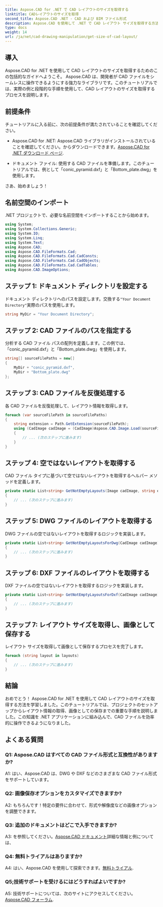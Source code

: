 ```yaml
---
title: Aspose.CAD for .NET で CAD レイアウトのサイズを取得する
linktitle: CADレイアウトのサイズを取得
second_title: Aspose.CAD .NET - CAD および BIM ファイル形式
description: Aspose.CAD を使用して .NET で CAD レイアウト サイズを取得する方法を学習します。 CAD ファイルを効率的に操作するには、ステップバイステップのガイドに従ってください。
type: docs
weight: 14
url: /ja/net/cad-drawing-manipulation/get-size-of-cad-layout/
---
```

## 導入

Aspose.CAD for .NET を使用して CAD レイアウトのサイズを取得するためのこの包括的なガイドへようこそ。 Aspose.CAD は、開発者が CAD ファイルをシームレスに操作できるようにする強力なライブラリです。このチュートリアルでは、実際の例と段階的な手順を使用して、CAD レイアウトのサイズを取得するプロセスを説明します。

## 前提条件

チュートリアルに入る前に、次の前提条件が満たされていることを確認してください。

-  Aspose.CAD for .NET: Aspose.CAD ライブラリがインストールされていることを確認してください。からダウンロードできます。[Aspose.CAD for .NET ダウンロード ページ](https://releases.aspose.com/cad/net/).

- ドキュメント ファイル: 使用する CAD ファイルを準備します。このチュートリアルでは、例として「conic_pyramid.dxf」と「Bottom_plate.dwg」を使用します。

さあ、始めましょう！

## 名前空間のインポート

.NET プロジェクトで、必要な名前空間をインポートすることから始めます。

```csharp
using System;
using System.Collections.Generic;
using System.IO;
using System.Linq;
using System.Text;
using Aspose.CAD;
using Aspose.CAD.FileFormats.Cad;
using Aspose.CAD.FileFormats.Cad.CadConsts;
using Aspose.CAD.FileFormats.Cad.CadObjects;
using Aspose.CAD.FileFormats.Cad.CadTables;
using Aspose.CAD.ImageOptions;
```

## ステップ 1: ドキュメント ディレクトリを設定する

ドキュメント ディレクトリへのパスを設定します。交換する`"Your Document Directory"`実際のパスを使用します。

```csharp
string MyDir = "Your Document Directory";
```

## ステップ 2: CAD ファイルのパスを指定する

分析する CAD ファイル パスの配列を定義します。この例では、「conic_pyramid.dxf」と「Bottom_plate.dwg」を使用します。

```csharp
string[] sourceFilePaths = new[]
{
    MyDir + "conic_pyramid.dxf",
    MyDir + "Bottom_plate.dwg"
};
```

## ステップ 3: CAD ファイルを反復処理する

各 CAD ファイルを反復処理して、レイアウト情報を取得します。

```csharp
foreach (var sourceFilePath in sourceFilePaths)
{
    string extension = Path.GetExtension(sourceFilePath);
    using (CadImage cadImage = (CadImage)Aspose.CAD.Image.Load(sourceFilePath))
    {
        // ... (次のステップに進みます)
    }
}
```

## ステップ 4: 空ではないレイアウトを取得する

CAD ファイル タイプに基づいて空ではないレイアウトを取得するヘルパー メソッドを定義します。

```csharp
private static List<string> GetNotEmptyLayouts(Image cadImage, string extension)
{
    // ... (次のステップに進みます)
}
```

## ステップ 5: DWG ファイルのレイアウトを取得する

DWG ファイルの空ではないレイアウトを取得するロジックを実装します。

```csharp
private static List<string> GetNotEmptyLayoutsForDwg(CadImage cadImage)
{
    // ... (次のステップに進みます)
}
```

## ステップ 6: DXF ファイルのレイアウトを取得する

DXF ファイルの空ではないレイアウトを取得するロジックを実装します。

```csharp
private static List<string> GetNotEmptyLayoutsForDxf(CadImage cadImage)
{
    // ... (次のステップに進みます)
}
```

## ステップ 7: レイアウト サイズを取得し、画像として保存する

レイアウト サイズを取得して画像として保存するプロセスを完了します。

```csharp
foreach (string layout in layouts)
{
    // ... (次のステップに進みます)
}
```

## 結論

おめでとう！ Aspose.CAD for .NET を使用して CAD レイアウトのサイズを取得する方法を学習しました。このチュートリアルでは、プロジェクトのセットアップからレイアウト情報の取得、画像としての保存までの重要な手順を説明しました。この知識を .NET アプリケーションに組み込んで、CAD ファイルを効率的に操作できるようになりました。

## よくある質問

### Q1: Aspose.CAD はすべての CAD ファイル形式と互換性がありますか?

A1: はい、Aspose.CAD は、DWG や DXF などのさまざまな CAD ファイル形式をサポートしています。

### Q2: 画像保存オプションをカスタマイズできますか?

A2: もちろんです！特定の要件に合わせて、形式や解像度などの画像オプションを調整できます。

### Q3: 追加のドキュメントはどこで入手できますか?

 A3: を参照してください。[Aspose.CAD ドキュメント](https://reference.aspose.com/cad/net/)詳細な情報と例については、

### Q4: 無料トライアルはありますか?

A4: はい、Aspose.CAD を使用して探索できます。[無料トライアル](https://releases.aspose.com/).

### Q5;技術サポートを受けるにはどうすればよいですか?

 A5: 技術サポートについては、次のサイトにアクセスしてください。[Aspose.CAD フォーラム](https://forum.aspose.com/c/cad/19).